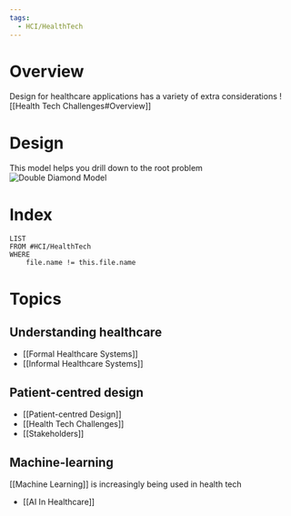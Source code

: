 ```yaml
---
tags:
  - HCI/HealthTech
---
```

# Overview
Design for healthcare applications has a variety of extra considerations
![[Health Tech Challenges#Overview]] 

# Design
This model helps you drill down to the root problem
![Double Diamond Model](https://miro.medium.com/v2/resize:fit:2000/1*plChYNkaj7TWsLPImkB41A.png)
# Index
```dataview
LIST
FROM #HCI/HealthTech 
WHERE
	file.name != this.file.name
```

# Topics

## Understanding healthcare

- [[Formal Healthcare Systems]]
- [[Informal Healthcare Systems]]

## Patient-centred design

- [[Patient-centred Design]]
- [[Health Tech Challenges]]
- [[Stakeholders]]


## Machine-learning

[[Machine Learning]] is increasingly being used in health tech

- [[AI In Healthcare]]